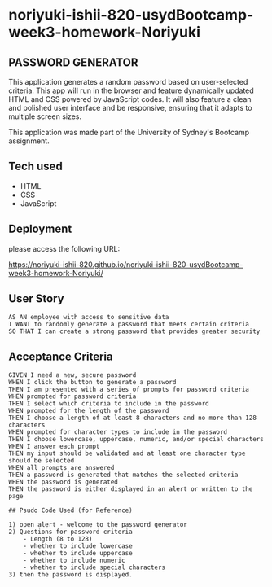 # noriyuki-ishii-820-usydBootcamp-week3-homework-Noriyuki

## PASSWORD GENERATOR 

This application generates a random password based on user-selected criteria. This app will run in the browser and feature dynamically updated HTML and CSS powered by JavaScript codes. It will also feature a clean and polished user interface and be responsive, ensuring that it adapts to multiple screen sizes.

This application was made part of the University of Sydney's Bootcamp assignment. 

## Tech used

- HTML
- CSS
- JavaScript

## Deployment

please access the following URL:

https://noriyuki-ishii-820.github.io/noriyuki-ishii-820-usydBootcamp-week3-homework-Noriyuki/


## User Story

```
AS AN employee with access to sensitive data
I WANT to randomly generate a password that meets certain criteria
SO THAT I can create a strong password that provides greater security
```

## Acceptance Criteria

```
GIVEN I need a new, secure password
WHEN I click the button to generate a password
THEN I am presented with a series of prompts for password criteria
WHEN prompted for password criteria
THEN I select which criteria to include in the password
WHEN prompted for the length of the password
THEN I choose a length of at least 8 characters and no more than 128 characters
WHEN prompted for character types to include in the password
THEN I choose lowercase, uppercase, numeric, and/or special characters
WHEN I answer each prompt
THEN my input should be validated and at least one character type should be selected
WHEN all prompts are answered
THEN a password is generated that matches the selected criteria
WHEN the password is generated
THEN the password is either displayed in an alert or written to the page

## Psudo Code Used (for Reference)

1) open alert - welcome to the password generator
2) Questions for password criteria
    - Length (8 to 128)
    - whether to include lowercase
    - whether to include uppercase
    - whether to include numeric
    - whether to include special characters
3) then the password is displayed. 
